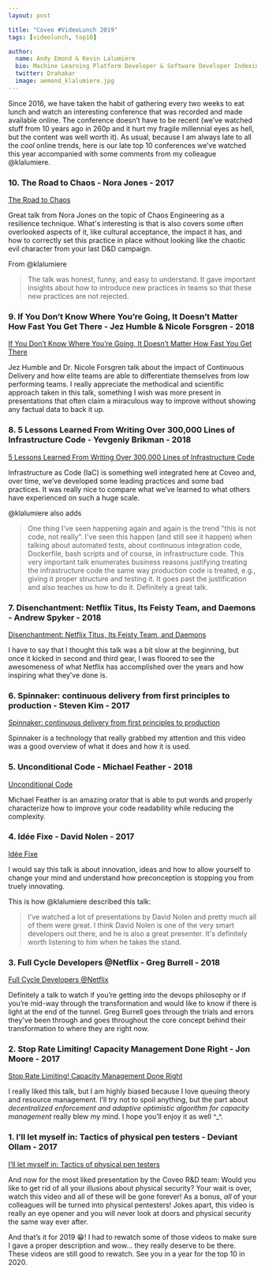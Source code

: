 ```yaml
---
layout: post

title: "Coveo #VideoLunch 2019"
tags: [videolunch, top10]

author:
  name: Andy Emond & Kevin Lalumière
  bio: Machine Learning Platform Developer & Software Developer Indexing Infrastructure
  twitter: Drahakar
  image: aemond_klalumiere.jpg
---
```


Since 2016, we have taken the habit of gathering every two weeks to eat lunch and watch an interesting conference that was recorded and made available online. The conference doesn’t have to be recent (we’ve watched stuff from 10 years ago in 260p and it hurt my fragile millennial eyes as hell, but the content was well worth it). As usual, because I am always late to all the _cool_ online trends, here is our late top 10 conferences we’ve watched this year accompanied with some comments from my colleague @klalumiere.

<!-- more -->

### 10. The Road to Chaos - Nora Jones - 2017

[The Road to Chaos](https://www.youtube.com/watch?v=FCZVAZaXIjs)

Great talk from Nora Jones on the topic of Chaos Engineering as a resilience technique. What's interesting is that is also covers some often overlooked aspects of it, like cultural acceptance, the impact it has, and how to correctly set this practice in place without looking like the chaotic evil character from your last D&D campaign.

From @klalumiere
> The talk was honest, funny, and easy to understand. It gave important insights about how to introduce new practices in teams so that these new practices are not rejected.

### 9. If You Don’t Know Where You’re Going, It Doesn’t Matter How Fast You Get There - Jez Humble & Nicole Forsgren - 2018

[If You Don’t Know Where You’re Going, It Doesn’t Matter How Fast You Get There](https://www.infoq.com/presentations/outcome-project-management)

Jez Humble and Dr. Nicole Forsgren talk about the impact of Continuous Delivery and how elite teams are able to differentiate themselves from low performing teams. I really appreciate the methodical and scientific approach taken in this talk, something I wish was more present in presentations that often claim a miraculous way to improve without showing any factual data to back it up.

### 8. 5 Lessons Learned From Writing Over 300,000 Lines of Infrastructure Code - Yevgeniy Brikman - 2018

 [5 Lessons Learned From Writing Over 300,000 Lines of Infrastructure Code](https://www.youtube.com/watch?v=RTEgE2lcyk4)

Infrastructure as Code (IaC) is something well integrated here at Coveo and, over time, we’ve developed some leading practices and some bad practices. It was really nice to compare what we’ve learned to what others have experienced on such a huge scale.

@klalumiere also adds
> One thing I've seen happening again and again is the trend "this is not code, not really". I've seen this happen (and still see it happen) when talking about automated tests, about continuous integration code, Dockerfile, bash scripts and of course, in infrastructure code. This very important talk enumerates business reasons justifying treating the infrastructure code the same way production code is treated, e.g., giving it proper structure and testing it. It goes past the justification and also teaches us how to do it. Definitely a great talk.

### 7. Disenchantment: Netflix Titus, Its Feisty Team, and Daemons - Andrew Spyker - 2018

[Disenchantment: Netflix Titus, Its Feisty Team, and Daemons](https://www.infoq.com/presentations/netflix-titus-2018/)

I have to say that I thought this talk was a bit slow at the beginning, but once it kicked in second and third gear, I was floored to see the awesomeness of what Netflix has accomplished over the years and how inspiring what they’ve done is.

### 6. Spinnaker: continuous delivery from first principles to production - Steven Kim - 2017

[Spinnaker: continuous delivery from first principles to production](https://www.youtube.com/watch?v=05EZx3MBHSY)

Spinnaker is a technology that really grabbed my attention and this video was a good overview of what it does and how it is used.

### 5. Unconditional Code - Michael Feather - 2018

[Unconditional Code](https://www.youtube.com/watch?v=AnZ0uTOerUI)

Michael Feather is an amazing orator that is able to put words and properly characterize how to improve your code readability while reducing the complexity.

### 4. Idée Fixe - David Nolen - 2017

[Idée Fixe](https://www.youtube.com/watch?v=lzXHMy4ewtM)

I would say this talk is about innovation, ideas and how to allow yourself to change your mind and understand how preconception is stopping you from truely innovating.

This is how @klalumiere described this talk:
> I've watched a lot of presentations by David Nolen and pretty much all of them were great. I think David Nolen is one of the very smart developers out there, and he is also a great presenter. It's definitely worth listening to him when he takes the stand.

### 3. Full Cycle Developers @Netflix - Greg Burrell - 2018

[Full Cycle Developers @Netflix](https://www.infoq.com/presentations/netflix-devops)

Definitely a talk to watch if you’re getting into the devops philosophy or if you’re mid-way through the transformation and would like to know if there is light at the end of the tunnel. Greg Burrell goes through the trials and errors they've been through and goes throughout the core concept behind their transformation to where they are right now.

### 2. Stop Rate Limiting! Capacity Management Done Right - Jon Moore - 2017

[Stop Rate Limiting! Capacity Management Done Right](https://youtu.be/m64SWl9bfvk)

I really liked this talk, but I am highly biased because I love queuing theory and resource management. I’ll try not to spoil anything, but the part about _decentralized enforcement and adaptive optimistic algorithm for capacity management_ really blew my mind. I hope you’ll enjoy it as well ^_^.

### 1. I’ll let myself in: Tactics of physical pen testers - Deviant Ollam - 2017

[I’ll let myself in: Tactics of physical pen testers](https://www.youtube.com/watch?v=rnmcRTnTNC8)

And now for the most liked presentation by the Coveo R&D team: Would you like to get rid of all your illusions about physical security? Your wait is over, watch this video and all of these will be gone forever! As a bonus, _all_ of your colleagues will be turned into physical pentesters! Jokes apart, this video is really an eye opener and you will never look at doors and physical security the same way ever after.

And that’s it for 2019 😁! I had to rewatch some of those videos to make sure I gave a proper description and wow… they really deserve to be there. These videos are still good to rewatch. See you in a year for the top 10 in 2020.

